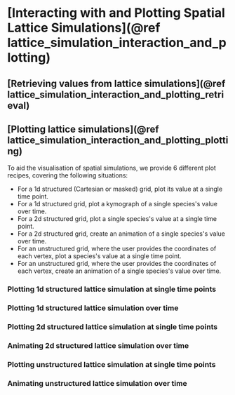 # [Interacting with and Plotting Spatial Lattice Simulations](@ref lattice_simulation_interaction_and_plotting)

## [Retrieving values from lattice simulations](@ref lattice_simulation_interaction_and_plotting_retrieval)

## [Plotting lattice simulations](@ref lattice_simulation_interaction_and_plotting_plotting)

To aid the visualisation of spatial simulations, we provide 6 different plot recipes, covering the following situations:
- For a 1d structured (Cartesian or masked) grid, plot its value at a single time point.
- For a 1d structured grid, plot a kymograph of a single species's value over time.
- For a 2d structured grid, plot a single species's value at a single time point.
- For a 2d structured grid, create an animation of a single species's value over time.
- For an unstructured grid, where the user provides the coordinates of each vertex, plot a species's value at a single time point. 
- For an unstructured grid, where the user provides the coordinates of each vertex,  create an animation of a single species's value over time.

### Plotting 1d structured lattice simulation at single time points

### Plotting 1d structured lattice simulation over time

### Plotting 2d structured lattice simulation at single time points

### Animating 2d structured lattice simulation over time

### Plotting unstructured lattice simulation at single time points

### Animating unstructured lattice simulation over time